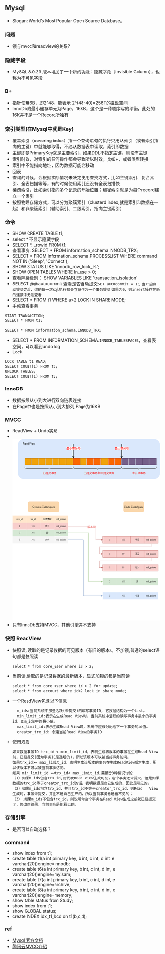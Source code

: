 ## Mysql
* Slogan: World’s Most Popular Open Source Database。

### 问题
* 锁与mvcc和readview的关系?


### 隐藏字段
* MySQL 8.0.23 版本增加了一个新的功能：隐藏字段（Invisible Column），也称为不可见字段
### B+
* 指针使用6B，即2^48，能表示 2^(48-40)=256T的磁盘空间
* InnoDb的最小储存单元为Page，16KB，这个是一种顺序写的平衡，此处的16K并不是一个Record所独有


### 索引类型(在Mysql中就是Key)
* 覆盖索引（covering index）指一个查询语句的执行只用从索引（或者索引指向的主键）中就能够取得，不必从数据表中读取，索引即数据
* 主键即是PrimaryKey就是主要索引，如果DDL不指定主键，则没有主键
* 索引时效，对索引的任何操作都会导致所以时效，比如+，或者类型转换
* 索引中不能指向地址，因为数据可能会移动
* 回表
* 查询的时候，会根据实际情况来决定使用查找方式，比如主键索引、复合索引、全表扫描等等，有的时候使用索引还没有全表扫描快
* 稀疏索引，比如索引指向多个记录的开始位置；稠密索引就是为每个record建立一个索引
* 按照物理存储方式，可以分为聚簇索引（clusterd index,就是索引和数据在一起）和非聚簇索引（辅助索引、二级索引，指向主键索引）

### 命令
* SHOW CREATE TABLE t1;
* select * 不显示隐藏字段
* SELECT *, _rowid FROM t1;
* 查看事务: SELECT * FROM information_schema.INNODB_TRX;
* SELECT * FROM information_schema.PROCESSLIST WHERE command NOT IN ('Sleep', 'Connect');
* SHOW STATUS LIKE 'innodb_row_lock_%';
* SHOW OPEN TABLES WHERE In_use > 0;
* 查看隔离级别： SHOW VARIABLES LIKE 'transaction_isolation'
* SELECT @@autocommit 查看是否自动提交`SET autocommit = 1;`, `当开启自动提交之后，你的每一次sql执行都会立马作为一个事务提交` `如果为0，则insert操作在新的连接中无法查看`
*  SELECT * FROM t1 WHERE a>2 LOCK IN SHARE MODE;
* 手动查看事务
```
START TRANSACTION;
SELECT * FROM t1;
 
SELECT * FROM information_schema.INNODB_TRX;
```
* SELECT * FROM INFORMATION_SCHEMA.`INNODB_TABLESPACES`，查看表空间，可以看到undo log
* Lock
```
LOCK TABLE t1 READ;
SELECT COUNT(1) FROM t1;
UNLOCK TABLES;
SELECT COUNT(1) FROM t2;
```
### InnoDB
* 数据按照从小到大进行双向链表连接
* 在Page中也是按照从小到大排列,Page为16KB
### MVCC
* ReadView + Undo实现
* <br> ![mysql-mvcc](./assets/mysql/mysql-mvcc.drawio.png)
* 只有InnoDb支持MVCC，其他引擎并不支持

### 快照 ReadView
* 快照读, 读取的是记录数据的可见版本（有旧的版本）。不加锁,普通的select语句都是快照读
  ```
  select * from core_user where id > 2;
  ```
* 当前读,读取的是记录数据的最新版本，显式加锁的都是当前读
  ```
  select * from core_user where id > 2 for update;
  select * from account where id>2 lock in share mode;
  ```
* 一个ReadView包含以下信息
  ```
    m_ids:当前系统中那些活跃(未提交)的读写事务ID, 它数据结构为一个List。
    min_limit_id:表示在生成Read View时，当前系统中活跃的读写事务中最小的事务id，即m_ids中的最小值。
    max_limit_id:表示生成Read View时，系统中应该分配给下一个事务的id值。
    creator_trx_id: 创建当前Read View的事务ID
  ```
* 使用规则
  ```
  如果数据事务ID trx_id < min_limit_id，表明生成该版本的事务在生成Read View前，已经提交(因为事务ID是递增的)，所以该版本可以被当前事务访问。
  如果trx_id>= max_limit_id，表明生成该版本的事务在生成ReadView后才生成，所以该版本不可以被当前事务访问。
  如果 min_limit_id =<trx_id< max_limit_id,需腰分3种情况讨论
  （1）如果m_ids包含trx_id,则代表Read View生成时刻，这个事务还未提交，但是如果数据的trx_id等于creator_trx_id的话，表明数据是自己生成的，因此是可见的。
  （2）如果m_ids包含trx_id，并且trx_id不等于creator_trx_id，则Read   View生成时，事务未提交，并且不是自己生产的，所以当前事务也是看不见的；
  （3）.如果m_ids不包含trx_id，则说明你这个事务在Read View生成之前就已经提交了，修改的结果，当前事务是能看见的。
  ```
### 存储引擎
* 是否可以自动选择？

### command
* show index from t1;
* create table t1(a int primary key, b int, c int, d int, e varchar(20))engine=Innodb;
* create table t6(a int primary key, b int, c int, d int, e varchar(20))engine=myisam;
* create table t7(a int primary key, b int, c int, d int, e varchar(20))engine=archive;
* create table t8(a int primary key, b int, c int, d int, e varchar(20))engine=memory;
* show table status from Study;
* show index from t1;
* show GLOBAL status;
* create INDEX idx_t1_bcd on t1(b,c,d);


### ref
* [Mysql 官方文档](https://dev.mysql.com/doc/refman/5.7/en/innodb-introduction.html)
* [腾讯云MVCC介绍](https://cloud.tencent.com/developer/article/1890727)
